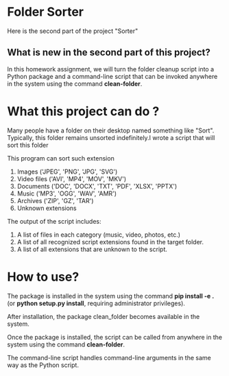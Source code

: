 # Folder Sorter
<p>Here is the second part of the project "Sorter"</p>
<h2>What is new in the second part of this project? </h2>
<p>In this homework assignment, we will turn the folder cleanup script into a Python package and a command-line script that can be invoked anywhere in the system using the command <b>clean-folder</b>. </p>
<h1>What this project can do ?</h1>
<p>Many people have a folder on their desktop named something like "Sort". Typically, this folder remains unsorted indefinitely.I wrote a script that will sort this folder</p>
<p>This program can sort such extension</p>
<ol>
  <li>Images ('JPEG', 'PNG', 'JPG', 'SVG')</li>
  <li>Video files ('AVI', 'MP4', 'MOV', 'MKV')</li>
  <li>Documents ('DOC', 'DOCX', 'TXT', 'PDF', 'XLSX', 'PPTX')</li>
  <li>Music ('MP3', 'OGG', 'WAV', 'AMR')</li>
  <li>Archives ('ZIP', 'GZ', 'TAR')</li>
  <li>Unknown extensions</li>
</ol>
<p>The output of the script includes:</p>
<ol>
  <li>A list of files in each category (music, video, photos, etc.)</li>
  <li>A list of all recognized script extensions found in the target folder.</li>
  <li>A list of all extensions that are unknown to the script.</li>
</ol>
<h1>How to use?</h1>
<p>The package is installed in the system using the command <b>pip install -e .</b> (or <b>python setup.py install</b>, requiring administrator privileges). </p>
<p>After installation, the package clean_folder becomes available in the system. </p>
<p>Once the package is installed, the script can be called from anywhere in the system using the command <b>clean-folder</b>.</p>
<p>The command-line script handles command-line arguments in the same way as the Python script.</p>
